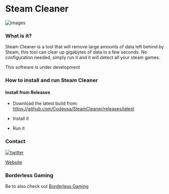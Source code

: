 # Steam Cleaner

![images](https://i.imgur.com/IM5aHsl.png)

### What is it?

Steam Cleaner is a tool that will remove large amounts of data left behind by Steam, this tool can clear up gigabytes of data in a few seconds. No configuration needed, simply run it and it will detect all your steam games. 

This software is under development 

### How to install and run Steam Cleaner

#### Install from Releases

- Download the latest build from: https://github.com/Codeusa/SteamCleaner/releases/latest

- Install it

- Run it


### Contact


[![twitter](https://img.shields.io/twitter/follow/andrewmd5.svg?style=social)](https://twitter.com/andrewmd5)

[Website](https://andrew.im)

### Borderless Gaming

Be to also check out [Borderless Gaming](http://store.steampowered.com/app/388080)
